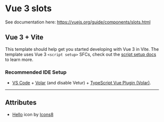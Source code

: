 # Vue 3 slots

See documentation here: https://vuejs.org/guide/components/slots.html

## Vue 3 + Vite

This template should help get you started developing with Vue 3 in Vite. The template uses Vue 3 `<script setup>` SFCs, check out the [script setup docs](https://v3.vuejs.org/api/sfc-script-setup.html#sfc-script-setup) to learn more.

### Recommended IDE Setup

- [VS Code](https://code.visualstudio.com/) + [Volar](https://marketplace.visualstudio.com/items?itemName=Vue.volar) (and disable Vetur) + [TypeScript Vue Plugin (Volar)](https://marketplace.visualstudio.com/items?itemName=Vue.vscode-typescript-vue-plugin).

---

## Attributes

- <a target="_blank" href="https://icons8.com/icon/81250/hello">Hello</a> icon by <a target="_blank" href="https://icons8.com">Icons8</a>
